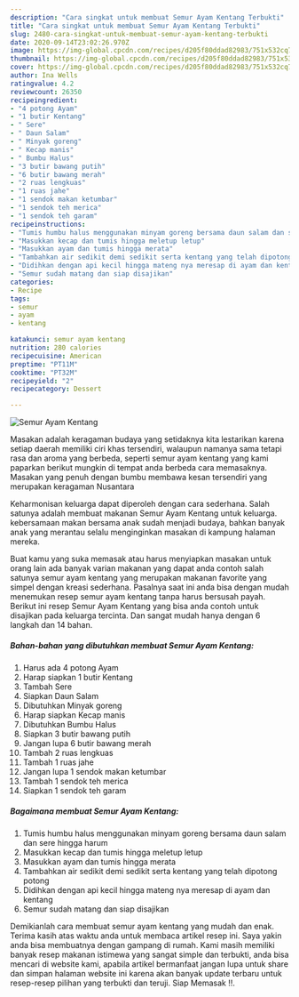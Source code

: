 ```yaml
---
description: "Cara singkat untuk membuat Semur Ayam Kentang Terbukti"
title: "Cara singkat untuk membuat Semur Ayam Kentang Terbukti"
slug: 2480-cara-singkat-untuk-membuat-semur-ayam-kentang-terbukti
date: 2020-09-14T23:02:26.970Z
image: https://img-global.cpcdn.com/recipes/d205f80ddad82983/751x532cq70/semur-ayam-kentang-foto-resep-utama.jpg
thumbnail: https://img-global.cpcdn.com/recipes/d205f80ddad82983/751x532cq70/semur-ayam-kentang-foto-resep-utama.jpg
cover: https://img-global.cpcdn.com/recipes/d205f80ddad82983/751x532cq70/semur-ayam-kentang-foto-resep-utama.jpg
author: Ina Wells
ratingvalue: 4.2
reviewcount: 26350
recipeingredient:
- "4 potong Ayam"
- "1 butir Kentang"
- " Sere"
- " Daun Salam"
- " Minyak goreng"
- " Kecap manis"
- " Bumbu Halus"
- "3 butir bawang putih"
- "6 butir bawang merah"
- "2 ruas lengkuas"
- "1 ruas jahe"
- "1 sendok makan ketumbar"
- "1 sendok teh merica"
- "1 sendok teh garam"
recipeinstructions:
- "Tumis humbu halus menggunakan minyam goreng bersama daun salam dan sere hingga harum"
- "Masukkan kecap dan tumis hingga meletup letup"
- "Masukkan ayam dan tumis hingga merata"
- "Tambahkan air sedikit demi sedikit serta kentang yang telah dipotong potong"
- "Didihkan dengan api kecil hingga mateng nya meresap di ayam dan kentang"
- "Semur sudah matang dan siap disajikan"
categories:
- Recipe
tags:
- semur
- ayam
- kentang

katakunci: semur ayam kentang 
nutrition: 280 calories
recipecuisine: American
preptime: "PT11M"
cooktime: "PT32M"
recipeyield: "2"
recipecategory: Dessert

---
```



![Semur Ayam Kentang](https://img-global.cpcdn.com/recipes/d205f80ddad82983/751x532cq70/semur-ayam-kentang-foto-resep-utama.jpg)

Masakan adalah keragaman budaya yang setidaknya kita lestarikan karena setiap daerah memiliki ciri khas tersendiri, walaupun namanya sama tetapi rasa dan aroma yang berbeda, seperti semur ayam kentang yang kami paparkan berikut mungkin di tempat anda berbeda cara memasaknya. Masakan yang penuh dengan bumbu membawa kesan tersendiri yang merupakan keragaman Nusantara



Keharmonisan keluarga dapat diperoleh dengan cara sederhana. Salah satunya adalah membuat makanan Semur Ayam Kentang untuk keluarga. kebersamaan makan bersama anak sudah menjadi budaya, bahkan banyak anak yang merantau selalu menginginkan masakan di kampung halaman mereka.

Buat kamu yang suka memasak atau harus menyiapkan masakan untuk orang lain ada banyak varian makanan yang dapat anda contoh salah satunya semur ayam kentang yang merupakan makanan favorite yang simpel dengan kreasi sederhana. Pasalnya saat ini anda bisa dengan mudah menemukan resep semur ayam kentang tanpa harus bersusah payah.
Berikut ini resep Semur Ayam Kentang yang bisa anda contoh untuk disajikan pada keluarga tercinta. Dan sangat mudah hanya dengan 6 langkah dan 14 bahan.


<!--inarticleads1-->

##### Bahan-bahan yang dibutuhkan membuat Semur Ayam Kentang:

1. Harus ada 4 potong Ayam
1. Harap siapkan 1 butir Kentang
1. Tambah  Sere
1. Siapkan  Daun Salam
1. Dibutuhkan  Minyak goreng
1. Harap siapkan  Kecap manis
1. Dibutuhkan  Bumbu Halus
1. Siapkan 3 butir bawang putih
1. Jangan lupa 6 butir bawang merah
1. Tambah 2 ruas lengkuas
1. Tambah 1 ruas jahe
1. Jangan lupa 1 sendok makan ketumbar
1. Tambah 1 sendok teh merica
1. Siapkan 1 sendok teh garam




<!--inarticleads2-->

##### Bagaimana membuat  Semur Ayam Kentang:

1. Tumis humbu halus menggunakan minyam goreng bersama daun salam dan sere hingga harum
1. Masukkan kecap dan tumis hingga meletup letup
1. Masukkan ayam dan tumis hingga merata
1. Tambahkan air sedikit demi sedikit serta kentang yang telah dipotong potong
1. Didihkan dengan api kecil hingga mateng nya meresap di ayam dan kentang
1. Semur sudah matang dan siap disajikan




Demikianlah cara membuat semur ayam kentang yang mudah dan enak. Terima kasih atas waktu anda untuk membaca artikel resep ini. Saya yakin anda bisa membuatnya dengan gampang di rumah. Kami masih memiliki banyak resep makanan istimewa yang sangat simple dan terbukti, anda bisa mencari di website kami, apabila artikel bermanfaat jangan lupa untuk share dan simpan halaman website ini karena akan banyak update terbaru untuk resep-resep pilihan yang terbukti dan teruji. Siap Memasak !!. 
